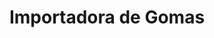 ---
title: "Importadora de Gomas"
url: /santo-domingo/importadora-de-gomas/
shop: reparación de automóviles
---